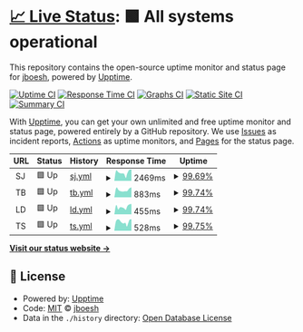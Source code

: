 # [📈 Live Status](https://jboesh.github.io/upptime): <!--live status--> **🟩 All systems operational**

This repository contains the open-source uptime monitor and status page for [jboesh](https://jboesh.github.io/upptime), powered by [Upptime](https://github.com/upptime/upptime).

[![Uptime CI](https://github.com/jboesh/upptime/workflows/Uptime%20CI/badge.svg)](https://github.com/jboesh/upptime/actions?query=workflow%3A%22Uptime+CI%22)
[![Response Time CI](https://github.com/jboesh/upptime/workflows/Response%20Time%20CI/badge.svg)](https://github.com/jboesh/upptime/actions?query=workflow%3A%22Response+Time+CI%22)
[![Graphs CI](https://github.com/jboesh/upptime/workflows/Graphs%20CI/badge.svg)](https://github.com/jboesh/upptime/actions?query=workflow%3A%22Graphs+CI%22)
[![Static Site CI](https://github.com/jboesh/upptime/workflows/Static%20Site%20CI/badge.svg)](https://github.com/jboesh/upptime/actions?query=workflow%3A%22Static+Site+CI%22)
[![Summary CI](https://github.com/jboesh/upptime/workflows/Summary%20CI/badge.svg)](https://github.com/jboesh/upptime/actions?query=workflow%3A%22Summary+CI%22)

With [Upptime](https://upptime.js.org), you can get your own unlimited and free uptime monitor and status page, powered entirely by a GitHub repository. We use [Issues](https://github.com/jboesh/upptime/issues) as incident reports, [Actions](https://github.com/jboesh/upptime/actions) as uptime monitors, and [Pages](https://jboesh.github.io/upptime) for the status page.

<!--start: status pages-->
<!-- This summary is generated by Upptime (https://github.com/upptime/upptime) -->
<!-- Do not edit this manually, your changes will be overwritten -->
<!-- prettier-ignore -->
| URL | Status | History | Response Time | Uptime |
| --- | ------ | ------- | ------------- | ------ |
| <img alt="" src="https://favicons.githubusercontent.com/null" height="13"> SJ | 🟩 Up | [sj.yml](https://github.com/jboesh/upptime/commits/HEAD/history/sj.yml) | <details><summary><img alt="Response time graph" src="./graphs/sj/response-time-week.png" height="20"> 2469ms</summary><br><a href="https://status.stackjourney.com/history/sj"><img alt="Response time 1024" src="https://img.shields.io/endpoint?url=https%3A%2F%2Fraw.githubusercontent.com%2Fjboesh%2Fupptime%2FHEAD%2Fapi%2Fsj%2Fresponse-time.json"></a><br><a href="https://status.stackjourney.com/history/sj"><img alt="24-hour response time 7378" src="https://img.shields.io/endpoint?url=https%3A%2F%2Fraw.githubusercontent.com%2Fjboesh%2Fupptime%2FHEAD%2Fapi%2Fsj%2Fresponse-time-day.json"></a><br><a href="https://status.stackjourney.com/history/sj"><img alt="7-day response time 2469" src="https://img.shields.io/endpoint?url=https%3A%2F%2Fraw.githubusercontent.com%2Fjboesh%2Fupptime%2FHEAD%2Fapi%2Fsj%2Fresponse-time-week.json"></a><br><a href="https://status.stackjourney.com/history/sj"><img alt="30-day response time 1546" src="https://img.shields.io/endpoint?url=https%3A%2F%2Fraw.githubusercontent.com%2Fjboesh%2Fupptime%2FHEAD%2Fapi%2Fsj%2Fresponse-time-month.json"></a><br><a href="https://status.stackjourney.com/history/sj"><img alt="1-year response time 1024" src="https://img.shields.io/endpoint?url=https%3A%2F%2Fraw.githubusercontent.com%2Fjboesh%2Fupptime%2FHEAD%2Fapi%2Fsj%2Fresponse-time-year.json"></a></details> | <details><summary><a href="https://status.stackjourney.com/history/sj">99.69%</a></summary><a href="https://status.stackjourney.com/history/sj"><img alt="All-time uptime 98.88%" src="https://img.shields.io/endpoint?url=https%3A%2F%2Fraw.githubusercontent.com%2Fjboesh%2Fupptime%2FHEAD%2Fapi%2Fsj%2Fuptime.json"></a><br><a href="https://status.stackjourney.com/history/sj"><img alt="24-hour uptime 99.63%" src="https://img.shields.io/endpoint?url=https%3A%2F%2Fraw.githubusercontent.com%2Fjboesh%2Fupptime%2FHEAD%2Fapi%2Fsj%2Fuptime-day.json"></a><br><a href="https://status.stackjourney.com/history/sj"><img alt="7-day uptime 99.69%" src="https://img.shields.io/endpoint?url=https%3A%2F%2Fraw.githubusercontent.com%2Fjboesh%2Fupptime%2FHEAD%2Fapi%2Fsj%2Fuptime-week.json"></a><br><a href="https://status.stackjourney.com/history/sj"><img alt="30-day uptime 99.88%" src="https://img.shields.io/endpoint?url=https%3A%2F%2Fraw.githubusercontent.com%2Fjboesh%2Fupptime%2FHEAD%2Fapi%2Fsj%2Fuptime-month.json"></a><br><a href="https://status.stackjourney.com/history/sj"><img alt="1-year uptime 98.88%" src="https://img.shields.io/endpoint?url=https%3A%2F%2Fraw.githubusercontent.com%2Fjboesh%2Fupptime%2FHEAD%2Fapi%2Fsj%2Fuptime-year.json"></a></details>
| <img alt="" src="https://favicons.githubusercontent.com/null" height="13"> TB | 🟩 Up | [tb.yml](https://github.com/jboesh/upptime/commits/HEAD/history/tb.yml) | <details><summary><img alt="Response time graph" src="./graphs/tb/response-time-week.png" height="20"> 883ms</summary><br><a href="https://status.stackjourney.com/history/tb"><img alt="Response time 1839" src="https://img.shields.io/endpoint?url=https%3A%2F%2Fraw.githubusercontent.com%2Fjboesh%2Fupptime%2FHEAD%2Fapi%2Ftb%2Fresponse-time.json"></a><br><a href="https://status.stackjourney.com/history/tb"><img alt="24-hour response time 1015" src="https://img.shields.io/endpoint?url=https%3A%2F%2Fraw.githubusercontent.com%2Fjboesh%2Fupptime%2FHEAD%2Fapi%2Ftb%2Fresponse-time-day.json"></a><br><a href="https://status.stackjourney.com/history/tb"><img alt="7-day response time 883" src="https://img.shields.io/endpoint?url=https%3A%2F%2Fraw.githubusercontent.com%2Fjboesh%2Fupptime%2FHEAD%2Fapi%2Ftb%2Fresponse-time-week.json"></a><br><a href="https://status.stackjourney.com/history/tb"><img alt="30-day response time 1085" src="https://img.shields.io/endpoint?url=https%3A%2F%2Fraw.githubusercontent.com%2Fjboesh%2Fupptime%2FHEAD%2Fapi%2Ftb%2Fresponse-time-month.json"></a><br><a href="https://status.stackjourney.com/history/tb"><img alt="1-year response time 1839" src="https://img.shields.io/endpoint?url=https%3A%2F%2Fraw.githubusercontent.com%2Fjboesh%2Fupptime%2FHEAD%2Fapi%2Ftb%2Fresponse-time-year.json"></a></details> | <details><summary><a href="https://status.stackjourney.com/history/tb">99.74%</a></summary><a href="https://status.stackjourney.com/history/tb"><img alt="All-time uptime 98.88%" src="https://img.shields.io/endpoint?url=https%3A%2F%2Fraw.githubusercontent.com%2Fjboesh%2Fupptime%2FHEAD%2Fapi%2Ftb%2Fuptime.json"></a><br><a href="https://status.stackjourney.com/history/tb"><img alt="24-hour uptime 100.00%" src="https://img.shields.io/endpoint?url=https%3A%2F%2Fraw.githubusercontent.com%2Fjboesh%2Fupptime%2FHEAD%2Fapi%2Ftb%2Fuptime-day.json"></a><br><a href="https://status.stackjourney.com/history/tb"><img alt="7-day uptime 99.74%" src="https://img.shields.io/endpoint?url=https%3A%2F%2Fraw.githubusercontent.com%2Fjboesh%2Fupptime%2FHEAD%2Fapi%2Ftb%2Fuptime-week.json"></a><br><a href="https://status.stackjourney.com/history/tb"><img alt="30-day uptime 99.85%" src="https://img.shields.io/endpoint?url=https%3A%2F%2Fraw.githubusercontent.com%2Fjboesh%2Fupptime%2FHEAD%2Fapi%2Ftb%2Fuptime-month.json"></a><br><a href="https://status.stackjourney.com/history/tb"><img alt="1-year uptime 98.88%" src="https://img.shields.io/endpoint?url=https%3A%2F%2Fraw.githubusercontent.com%2Fjboesh%2Fupptime%2FHEAD%2Fapi%2Ftb%2Fuptime-year.json"></a></details>
| <img alt="" src="https://favicons.githubusercontent.com/null" height="13"> LD | 🟩 Up | [ld.yml](https://github.com/jboesh/upptime/commits/HEAD/history/ld.yml) | <details><summary><img alt="Response time graph" src="./graphs/ld/response-time-week.png" height="20"> 455ms</summary><br><a href="https://status.stackjourney.com/history/ld"><img alt="Response time 533" src="https://img.shields.io/endpoint?url=https%3A%2F%2Fraw.githubusercontent.com%2Fjboesh%2Fupptime%2FHEAD%2Fapi%2Fld%2Fresponse-time.json"></a><br><a href="https://status.stackjourney.com/history/ld"><img alt="24-hour response time 576" src="https://img.shields.io/endpoint?url=https%3A%2F%2Fraw.githubusercontent.com%2Fjboesh%2Fupptime%2FHEAD%2Fapi%2Fld%2Fresponse-time-day.json"></a><br><a href="https://status.stackjourney.com/history/ld"><img alt="7-day response time 455" src="https://img.shields.io/endpoint?url=https%3A%2F%2Fraw.githubusercontent.com%2Fjboesh%2Fupptime%2FHEAD%2Fapi%2Fld%2Fresponse-time-week.json"></a><br><a href="https://status.stackjourney.com/history/ld"><img alt="30-day response time 519" src="https://img.shields.io/endpoint?url=https%3A%2F%2Fraw.githubusercontent.com%2Fjboesh%2Fupptime%2FHEAD%2Fapi%2Fld%2Fresponse-time-month.json"></a><br><a href="https://status.stackjourney.com/history/ld"><img alt="1-year response time 533" src="https://img.shields.io/endpoint?url=https%3A%2F%2Fraw.githubusercontent.com%2Fjboesh%2Fupptime%2FHEAD%2Fapi%2Fld%2Fresponse-time-year.json"></a></details> | <details><summary><a href="https://status.stackjourney.com/history/ld">99.74%</a></summary><a href="https://status.stackjourney.com/history/ld"><img alt="All-time uptime 98.19%" src="https://img.shields.io/endpoint?url=https%3A%2F%2Fraw.githubusercontent.com%2Fjboesh%2Fupptime%2FHEAD%2Fapi%2Fld%2Fuptime.json"></a><br><a href="https://status.stackjourney.com/history/ld"><img alt="24-hour uptime 100.00%" src="https://img.shields.io/endpoint?url=https%3A%2F%2Fraw.githubusercontent.com%2Fjboesh%2Fupptime%2FHEAD%2Fapi%2Fld%2Fuptime-day.json"></a><br><a href="https://status.stackjourney.com/history/ld"><img alt="7-day uptime 99.74%" src="https://img.shields.io/endpoint?url=https%3A%2F%2Fraw.githubusercontent.com%2Fjboesh%2Fupptime%2FHEAD%2Fapi%2Fld%2Fuptime-week.json"></a><br><a href="https://status.stackjourney.com/history/ld"><img alt="30-day uptime 99.85%" src="https://img.shields.io/endpoint?url=https%3A%2F%2Fraw.githubusercontent.com%2Fjboesh%2Fupptime%2FHEAD%2Fapi%2Fld%2Fuptime-month.json"></a><br><a href="https://status.stackjourney.com/history/ld"><img alt="1-year uptime 98.19%" src="https://img.shields.io/endpoint?url=https%3A%2F%2Fraw.githubusercontent.com%2Fjboesh%2Fupptime%2FHEAD%2Fapi%2Fld%2Fuptime-year.json"></a></details>
| <img alt="" src="https://favicons.githubusercontent.com/null" height="13"> TS | 🟩 Up | [ts.yml](https://github.com/jboesh/upptime/commits/HEAD/history/ts.yml) | <details><summary><img alt="Response time graph" src="./graphs/ts/response-time-week.png" height="20"> 528ms</summary><br><a href="https://status.stackjourney.com/history/ts"><img alt="Response time 578" src="https://img.shields.io/endpoint?url=https%3A%2F%2Fraw.githubusercontent.com%2Fjboesh%2Fupptime%2FHEAD%2Fapi%2Fts%2Fresponse-time.json"></a><br><a href="https://status.stackjourney.com/history/ts"><img alt="24-hour response time 698" src="https://img.shields.io/endpoint?url=https%3A%2F%2Fraw.githubusercontent.com%2Fjboesh%2Fupptime%2FHEAD%2Fapi%2Fts%2Fresponse-time-day.json"></a><br><a href="https://status.stackjourney.com/history/ts"><img alt="7-day response time 528" src="https://img.shields.io/endpoint?url=https%3A%2F%2Fraw.githubusercontent.com%2Fjboesh%2Fupptime%2FHEAD%2Fapi%2Fts%2Fresponse-time-week.json"></a><br><a href="https://status.stackjourney.com/history/ts"><img alt="30-day response time 595" src="https://img.shields.io/endpoint?url=https%3A%2F%2Fraw.githubusercontent.com%2Fjboesh%2Fupptime%2FHEAD%2Fapi%2Fts%2Fresponse-time-month.json"></a><br><a href="https://status.stackjourney.com/history/ts"><img alt="1-year response time 578" src="https://img.shields.io/endpoint?url=https%3A%2F%2Fraw.githubusercontent.com%2Fjboesh%2Fupptime%2FHEAD%2Fapi%2Fts%2Fresponse-time-year.json"></a></details> | <details><summary><a href="https://status.stackjourney.com/history/ts">99.75%</a></summary><a href="https://status.stackjourney.com/history/ts"><img alt="All-time uptime 98.86%" src="https://img.shields.io/endpoint?url=https%3A%2F%2Fraw.githubusercontent.com%2Fjboesh%2Fupptime%2FHEAD%2Fapi%2Fts%2Fuptime.json"></a><br><a href="https://status.stackjourney.com/history/ts"><img alt="24-hour uptime 100.00%" src="https://img.shields.io/endpoint?url=https%3A%2F%2Fraw.githubusercontent.com%2Fjboesh%2Fupptime%2FHEAD%2Fapi%2Fts%2Fuptime-day.json"></a><br><a href="https://status.stackjourney.com/history/ts"><img alt="7-day uptime 99.75%" src="https://img.shields.io/endpoint?url=https%3A%2F%2Fraw.githubusercontent.com%2Fjboesh%2Fupptime%2FHEAD%2Fapi%2Fts%2Fuptime-week.json"></a><br><a href="https://status.stackjourney.com/history/ts"><img alt="30-day uptime 99.85%" src="https://img.shields.io/endpoint?url=https%3A%2F%2Fraw.githubusercontent.com%2Fjboesh%2Fupptime%2FHEAD%2Fapi%2Fts%2Fuptime-month.json"></a><br><a href="https://status.stackjourney.com/history/ts"><img alt="1-year uptime 98.86%" src="https://img.shields.io/endpoint?url=https%3A%2F%2Fraw.githubusercontent.com%2Fjboesh%2Fupptime%2FHEAD%2Fapi%2Fts%2Fuptime-year.json"></a></details>

<!--end: status pages-->

[**Visit our status website →**](https://jboesh.github.io/upptime)

## 📄 License

- Powered by: [Upptime](https://github.com/upptime/upptime)
- Code: [MIT](./LICENSE) © [jboesh](https://jboesh.github.io/upptime)
- Data in the `./history` directory: [Open Database License](https://opendatacommons.org/licenses/odbl/1-0/)

